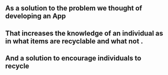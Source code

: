 ## As a solution to the problem we thought of developing an App
## That increases the knowledge of an individual as in what items are recyclable and what not .
## And a solution to encourage individuals to recycle 

